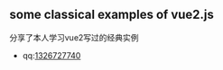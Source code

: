 ## some classical examples of vue2.js
   分享了本人学习vue2写过的经典实例
* qq:[1326727740](http://www.superhan.xyz)
